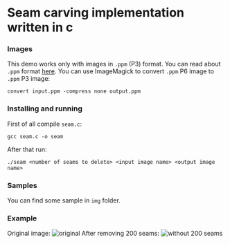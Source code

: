 # Seam carving implementation written in c
### Images
This demo works only with images in `.ppm` (P3) format.
You can read about `.ppm` format [here](http://netpbm.sourceforge.net/doc/ppm.html).
You can use ImageMagick to convert `.ppm` P6 image to `.ppm` P3 image:
```
convert input.ppm -compress none output.ppm
```
### Installing and running
First of all compile `seam.c`:
```
gcc seam.c -o seam
```
After that run:
```
./seam <number of seams to delete> <input image name> <output image name>
```
### Samples
You can find some sample in `img` folder.
### Example
Original image:
![original]("./img/1.ppm")
After removing 200 seams:
![without 200 seams]("./img/1_200seams.ppm")
